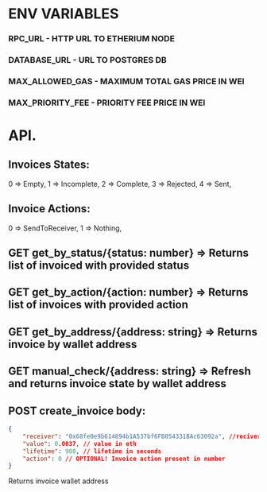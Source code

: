 # ENV VARIABLES
### RPC_URL - HTTP URL TO ETHERIUM NODE
### DATABASE_URL - URL TO POSTGRES DB
### MAX_ALLOWED_GAS - MAXIMUM TOTAL GAS PRICE IN WEI
### MAX_PRIORITY_FEE - PRIORITY FEE PRICE IN WEI

# API.
## Invoices States:
  0 => Empty,
  1 => Incomplete,
  2 => Complete,
  3 => Rejected,
  4 => Sent,
## Invoice Actions:
  0 => SendToReceiver,
  1 => Nothing,

## GET get_by_status/{status: number} => Returns list of invoiced with provided status
## GET get_by_action/{action: number} => Returns list of invoices with provided action
## GET get_by_address/{address: string} => Returns invoice by wallet address
## GET manual_check/{address: string} => Refresh and returns invoice state by wallet address
## POST create_invoice body:
```json
{
    "receiver": "0x68fe0e9b614894b1A537bf6FB054331BAc63092a", //reciver wallet
    "value": 0.0037, // value in eth
    "lifetime": 900, // lifetime in seconds
    "action": 0 // OPTIONAL! Invoice action present in number
}
```
Returns invoice wallet address

